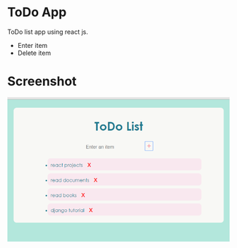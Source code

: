 # ToDo App
ToDo list app using react js.
* Enter item
* Delete item

# Screenshot
<img src='images/todo.png'>